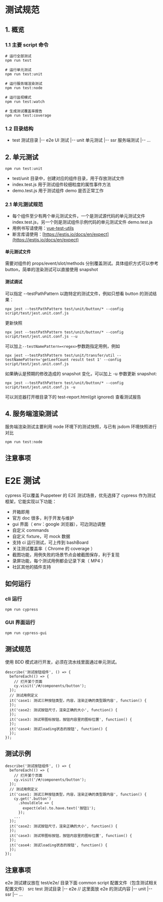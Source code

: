 # 测试规范

## 1. 概览

### 1.1 主要 script 命令

```
# 运行全部测试
npm run test

# 运行单元测试
npm run test:unit

# 运行服务端渲染测试
npm run test:node

# 运行监视模式
npm run test:watch

# 生成测试覆盖率报告
npm run test:coverage
```

### 1.2 目录结构

- test 测试目录
  |-- e2e UI 测试
  |-- unit 单元测试
  |-- ssr 服务端测试
  |-- ...

## 2. 单元测试

```
npm run test:unit
```

- test/unit 目录中，创建对应的组件目录，用于存放测试文件
- index.test.js 用于测试组件较细粒度的属性事件方法
- demo.test.js 用于测试组件 demo 是否正常工作

### 2.1 单元测试规范

- 每个组件至少有两个单元测试文件，一个是测试源代码的单元测试文件 index.test.js，另一个则是测试组件示例代码的单元测试文件 demo.test.js
- 用例书写请使用：[vue-test-utils](https://vue-test-utils.vuejs.org/zh/)
- 断言库请使用：[https://jestjs.io/docs/en/expect](https://jestjs.io/docs/en/expect)

#### 单元测试文件

需要对组件的 props/event/slot/methods 分别覆盖测试。具体组织方式可以参考 button，简单的渲染测试可以直接使用 snapshot

#### 测试调试

可以指定 --testPathPattern 以跑特定的测试文件，例如只想看 button 的测试结果：

```
npx jest --testPathPattern test/unit/button/* --config script/test/jest.unit.conf.js
```

更新快照
```
npx jest --testPathPattern test/unit/button/* --config script/test/jest.unit.conf.js --u
```


可以加上`--testNamePattern=<regex>`参数跑指定用例，例如

```
npx jest --testPathPattern test/unit/transfer/util --testNamePattern='getLeefCount result test 1' --config script/test/jest.unit.conf.js
```

如果确认是预期的修改造成的 snapshot 变化，可以加上 -u 参数更新 snapshot:

```
npx jest --testPathPattern test/unit/button/* --config script/test/jest.unit.conf.js -u
```

可以浏览器打开根目录下的 test-report.html(git ignored) 查看测试报告

## 4. 服务端渲染测试

服务端渲染测试主要利用 node 环境下的测试快照，与已有 jsdom 环境快照进行对比

```
npm run test:node
```

## 注意事项

# E2E 测试

cypress 可以覆盖 Puppeteer 的 E2E 测试场景，优先选择了 cypress 作为测试框架，它能实现以下功能：

- 开箱即用
- 官方 doc 很多，利于开发与维护
- gui 界面（ env：google 浏览器），可边测边调整
- 自定义 commands
- 自定义 fixture，可 mock 数据
- 支持 ci 运行测试，可上传到 bashBoard
- 关注测试覆盖率（ Chrome 的 coverage ）
- 截图功能，用例失败的场景节点会被截图保存，利于复现
- 录屏功能，每个测试用例都会记录下来（ MP4 ）
- 社区其他的插件支持

## 如何运行

### cli 运行

```
npm run cypress
```

### GUI 界面运行

```
npm run cypress-gui
```

## 测试规范

使用 BDD 模式进行开发，必须在流水线里面通过单元测试。

```
describe('测试按钮组件', () => {
  beforeEach(() => {
    // 打开某个页面
    cy.visit('/#/components/button');
  });
  // 测试用例定义
  it('case1: 测试三种按钮类型，内容，渲染正确的类型跟内容', function() {
  });
  it('case2: 测试按钮尺寸，渲染正确的大小', function() {
  });
  it('case3: 测试带图标按钮，按钮内容里的图标位置', function() {
  });
  it('case4: 测试loading状态的按钮', function() {
  });
});

```

## 测试示例

```
describe('测试按钮组件', () => {
  beforeEach(() => {
    // 打开某个页面
    cy.visit('/#/components/button');
  });
  // 测试用例定义
  it('case1: 测试三种按钮类型，内容，渲染正确的类型跟内容', function() {
    cy.get('.button')
      .should(ele => {
        expect(ele).to.have.text('按钮1');
      });
    ...
  });
  it('case2: 测试按钮尺寸，渲染正确的大小', function() {
  });
  it('case3: 测试带图标按钮，按钮内容里的图标位置', function() {
  });
  it('case4: 测试loading状态的按钮', function() {
  });
});

```

## 注意事项

e2e 测试建议放在 test/e2e/ 目录下面
common
script 配置文件（包含测试相关配置文件）
src
test 测试目录
|-- e2e // 这里面放 e2e 的测试内容
|-- unit
|-- ssr
|-- ...

